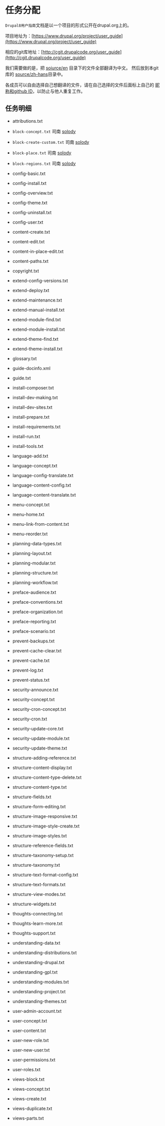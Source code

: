 # 任务分配
`Drupal8用户指南`文档是以一个项目的形式公开在drupal.org上的。

项目地址为：[https://www.drupal.org/project/user_guide](https://www.drupal.org/project/user_guide)

相应的git库地址：[http://cgit.drupalcode.org/user_guide](http://cgit.drupalcode.org/user_guide)

我们需要做的是，把 [soiurce/en](http://cgit.drupalcode.org/user_guide/tree/source/en) 目录下的文件全部翻译为中文。
然后放到本git库的 [source/zh-hans](source/zh-hans)目录中。

各成员可以自由选择自己想翻译的文件，请在自己选择的文件后面标上自己的 [昵称和github ID](members.md)，以防止与他人重复工作。

## 任务明细

- attributions.txt 

- `block-concept.txt`       司南 [solody](https://github.com/solody)

- `block-create-custom.txt` 司南 [solody](https://github.com/solody)

- `block-place.txt`         司南 [solody](https://github.com/solody)

- `block-regions.txt`       司南 [solody](https://github.com/solody)

- config-basic.txt

- config-install.txt

- config-overview.txt

- config-theme.txt

- config-uninstall.txt

- config-user.txt

- content-create.txt

- content-edit.txt

- content-in-place-edit.txt

- content-paths.txt

- copyright.txt

- extend-config-versions.txt

- extend-deploy.txt

- extend-maintenance.txt

- extend-manual-install.txt

- extend-module-find.txt

- extend-module-install.txt

- extend-theme-find.txt

- extend-theme-install.txt

- glossary.txt

- guide-docinfo.xml

- guide.txt

- install-composer.txt

- install-dev-making.txt

- install-dev-sites.txt

- install-prepare.txt

- install-requirements.txt

- install-run.txt

- install-tools.txt

- language-add.txt

- language-concept.txt

- language-config-translate.txt

- language-content-config.txt

- language-content-translate.txt

- menu-concept.txt

- menu-home.txt

- menu-link-from-content.txt

- menu-reorder.txt

- planning-data-types.txt

- planning-layout.txt

- planning-modular.txt

- planning-structure.txt

- planning-workflow.txt

- preface-audience.txt

- preface-conventions.txt

- preface-organization.txt

- preface-reporting.txt

- preface-scenario.txt

- prevent-backups.txt

- prevent-cache-clear.txt

- prevent-cache.txt

- prevent-log.txt

- prevent-status.txt

- security-announce.txt

- security-concept.txt

- security-cron-concept.txt

- security-cron.txt

- security-update-core.txt

- security-update-module.txt

- security-update-theme.txt

- structure-adding-reference.txt

- structure-content-display.txt

- structure-content-type-delete.txt

- structure-content-type.txt

- structure-fields.txt

- structure-form-editing.txt

- structure-image-responsive.txt

- structure-image-style-create.txt

- structure-image-styles.txt

- structure-reference-fields.txt

- structure-taxonomy-setup.txt

- structure-taxonomy.txt

- structure-text-format-config.txt

- structure-text-formats.txt

- structure-view-modes.txt

- structure-widgets.txt

- thoughts-connecting.txt

- thoughts-learn-more.txt

- thoughts-support.txt

- understanding-data.txt

- understanding-distributions.txt

- understanding-drupal.txt

- understanding-gpl.txt

- understanding-modules.txt

- understanding-project.txt

- understanding-themes.txt

- user-admin-account.txt

- user-concept.txt

- user-content.txt

- user-new-role.txt

- user-new-user.txt

- user-permissions.txt

- user-roles.txt

- views-block.txt

- views-concept.txt

- views-create.txt

- views-duplicate.txt

- views-parts.txt